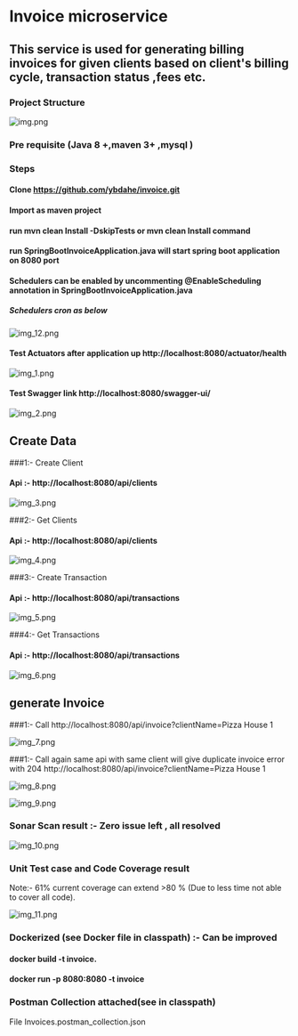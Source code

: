 # Invoice microservice
## This service is used for generating billing invoices for given clients based on client's billing cycle, transaction status ,fees etc.
### Project Structure

![img.png](img.png)

### Pre requisite (Java 8 +,maven 3+ ,mysql )

### Steps
#### Clone https://github.com/ybdahe/invoice.git
#### Import as maven project
#### run mvn clean Install -DskipTests or mvn clean Install command
#### run SpringBootInvoiceApplication.java will start spring boot application on 8080 port
#### Schedulers can be enabled by uncommenting @EnableScheduling annotation in SpringBootInvoiceApplication.java
##### Schedulers cron as below
![img_12.png](img_12.png)
#### Test Actuators after application up http://localhost:8080/actuator/health
![img_1.png](img_1.png)

#### Test Swagger link http://localhost:8080/swagger-ui/

![img_2.png](img_2.png)

## Create Data
###1:- Create Client
#### Api :- http://localhost:8080/api/clients

![img_3.png](img_3.png)

###2:- Get Clients
#### Api :- http://localhost:8080/api/clients

![img_4.png](img_4.png)

###3:- Create Transaction
#### Api :- http://localhost:8080/api/transactions

![img_5.png](img_5.png)

###4:- Get Transactions
#### Api :- http://localhost:8080/api/transactions

![img_6.png](img_6.png)

## generate Invoice
###1:- Call http://localhost:8080/api/invoice?clientName=Pizza House 1

![img_7.png](img_7.png)

###1:- Call again same api with same client will give duplicate invoice error with 204 http://localhost:8080/api/invoice?clientName=Pizza House 1

![img_8.png](img_8.png)

![img_9.png](img_9.png)

### Sonar Scan result :- Zero issue left , all resolved

![img_10.png](img_10.png)

### Unit Test case and Code Coverage result
Note:- 61% current coverage can extend >80 %
(Due to less time not able to cover all code).

![img_11.png](img_11.png)

### Dockerized (see Docker file in classpath) :- Can be improved
#### docker build -t invoice.
#### docker run -p 8080:8080 -t invoice

### Postman Collection attached(see in classpath)
File Invoices.postman_collection.json


